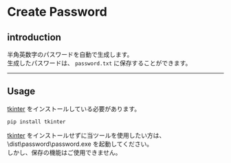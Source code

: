 # Create Password

## introduction

半角英数字のパスワードを自動で生成します。  
生成したパスワードは、 `password.txt` に保存することができます。

---
## Usage

[tkinter](https://docs.python.org/ja/3/library/tkinter.html) をインストールしている必要があります。

```
pip install tkinter
```

[tkinter](https://docs.python.org/ja/3/library/tkinter.html) をインストールせずに当ツールを使用したい方は、 \dist\password\password.exe を起動してください。  
しかし、保存の機能はご使用できません。


